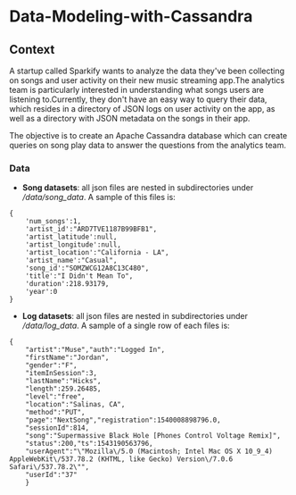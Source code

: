 # Data-Modeling-with-Cassandra

## Context

A startup called Sparkify wants to analyze the data they've been collecting on songs and user activity on their new music streaming app.The analytics team is particularly interested in understanding what songs users are listening to.Currently, they don't have an easy way to query their data, which resides in a directory of JSON logs on user activity on the app, as well as a directory with JSON metadata on the songs in their app.

The objective is to create an Apache Cassandra database which can create queries on song play data to answer the questions from the analytics team.

### Data
- **Song datasets**: all json files are nested in subdirectories under */data/song_data*. A sample of this files is:

```
{   
    'num_songs':1,
    'artist_id':"ARD7TVE1187B99BFB1",
    'artist_latitude':null,
    'artist_longitude':null,
    'artist_location':"California - LA",
    'artist_name':"Casual",
    'song_id':"SOMZWCG12A8C13C480",
    'title':"I Didn't Mean To",
    'duration':218.93179,
    'year':0
}
```

- **Log datasets**: all json files are nested in subdirectories under */data/log_data*. A sample of a single row of each files is:

```
{
    "artist":"Muse","auth":"Logged In",
    "firstName":"Jordan",
    "gender":"F",
    "itemInSession":3,
    "lastName":"Hicks",
    "length":259.26485,
    "level":"free",
    "location":"Salinas, CA",
    "method":"PUT",
    "page":"NextSong","registration":1540008898796.0,
    "sessionId":814,
    "song":"Supermassive Black Hole [Phones Control Voltage Remix]",
    "status":200,"ts":1543190563796,
    "userAgent":"\"Mozilla\/5.0 (Macintosh; Intel Mac OS X 10_9_4) AppleWebKit\/537.78.2 (KHTML, like Gecko) Version\/7.0.6 Safari\/537.78.2\"",
    "userId":"37"
    }
```
